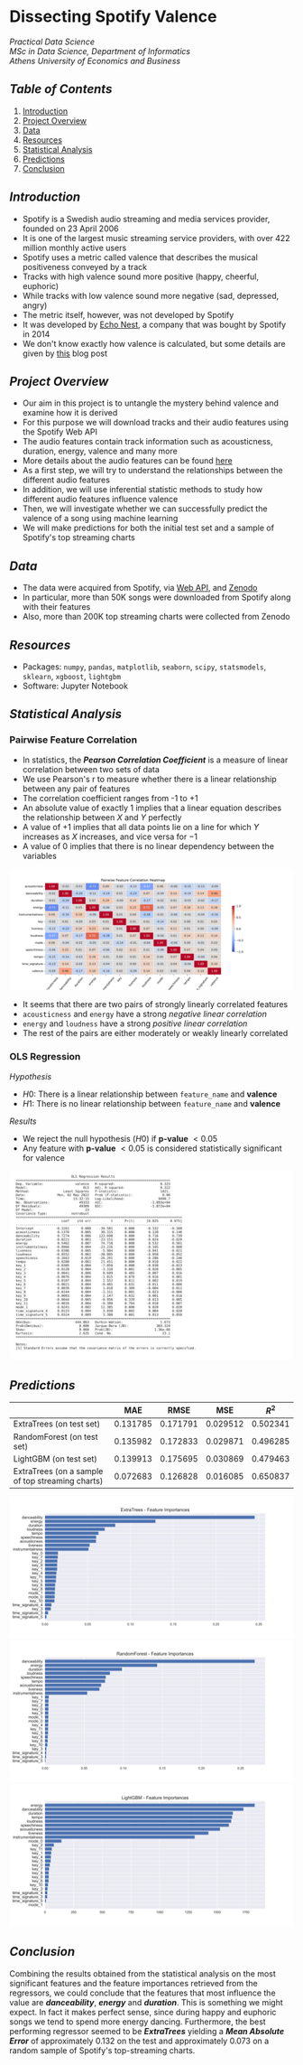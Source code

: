# Dissecting Spotify Valence

*Practical Data Science*  
*MSc in Data Science, Department of Informatics*  
*Athens University of Economics and Business*

<!-- ![spotify](./images/spotify.jpeg) -->

## *Table of Contents*
1. [Introduction](#introduction)
2. [Project Overview](#project-overview)
3. [Data](#data)
4. [Resources](#resources)
5. [Statistical Analysis](#statistical-analysis)
6. [Predictions](#predictions)
7. [Conclusion](#conclusion)

## *Introduction*

- Spotify is a Swedish audio streaming and media services provider, founded on 23 April 2006
- It is one of the largest music streaming service providers, with over 422 million monthly active users
- Spotify uses a metric called valence that describes the musical positiveness conveyed by a track
- Tracks with high valence sound more positive (happy, cheerful, euphoric)
- While tracks with low valence sound more negative (sad, depressed, angry)
- The metric itself, however, was not developed by Spotify
- It was developed by [Echo Nest](https://en.wikipedia.org/wiki/The_Echo_Nest), a company that was bought by Spotify in 2014
- We don't know exactly how valence is calculated, but some details are given by [this](https://web.archive.org/web/20170422195736/http://blog.echonest.com/post/66097438564/plotting-musics-emotional-valence-1950-2013) blog post

## *Project Overview*

- Our aim in this project is to untangle the mystery behind valence and examine how it is derived
- For this purpose we will download tracks and their audio features using the Spotify Web API
- The audio features contain track information such as acousticness, duration, energy, valence and many more
- More details about the audio features can be found [here](https://developer.spotify.com/documentation/web-api/reference/#/operations/get-several-audio-features)
- As a first step, we will try to understand the relationships between the different audio features
- In addition, we will use inferential statistic methods to study how different audio features influence valence
- Then, we will investigate whether we can successfully predict the valence of a song using machine learning
- We will make predictions for both the initial test set and a sample of Spotify's top streaming charts

## *Data*
- The data were acquired from Spotify, via [Web API](https://developer.spotify.com/documentation/web-api/), and [Zenodo](https://zenodo.org/record/4778563)
- In particular, more than 50K songs were downloaded from Spotify along with their features
- Also, more than 200K top streaming charts were collected from Zenodo

## *Resources*
- Packages: `numpy`, `pandas`, `matplotlib`, `seaborn`, `scipy`, `statsmodels`, `sklearn`, `xgboost`, `lightgbm`
- Software: Jupyter Notebook

## *Statistical Analysis*

### Pairwise Feature Correlation

- In statistics, the ***Pearson Correlation Coefficient*** is a measure of linear correlation between two sets of data
- We use Pearson's r to measure whether there is a linear relationship between any pair of features
- The correlation coefficient ranges from -$1$ to +$1$
- An absolute value of exactly $1$ implies that a linear equation describes the relationship between $X$ and $Y$ perfectly
- A value of +$1$ implies that all data points lie on a line for which $Y$ increases as $X$ increases, and vice versa for −$1$
- A value of $0$ implies that there is no linear dependency between the variables

![correlation matrix](./images/pairwise_feature_correlation.svg)

- It seems that there are two pairs of strongly linearly correlated features
- `acousticness` and `energy` have a strong *negative linear correlation*
- `energy` and `loudness` have a strong *positive linear correlation*
- The rest of the pairs are either moderately or weakly linearly correlated

### OLS Regression

*Hypothesis*

- $H0:$ There is a linear relationship between `feature_name` and **valence** 
- $H1:$ There is no linear relationship between `feature_name` and **valence** 

*Results*

- We reject the null hypothesis ($H0$) if **p-value** $< 0.05$
- Any feature with **p-value** $< 0.05$ is considered statistically significant for valence

![ols regression](./images/linear_regression_model_summary.svg)

## *Predictions*

|     | MAE | RMSE | MSE | $R^{2}$ |
| :-- | :-: | :--: | :-: | :-----: |
| ExtraTrees (on test set) | 0.131785 | 0.171791 | 0.029512 | 0.502341 |
| RandomForest (on test set) | 0.135982 | 0.172833 | 0.029871 | 0.496285 |
| LightGBM (on test set) | 0.139913 | 0.175695 | 0.030869 | 0.479463 |
| ExtraTrees (on a sample of top streaming charts) | 0.072683 | 0.126828 | 0.016085 | 0.650837 |

![feature importances extra trees](./images/ExtraTrees_feature_importances.svg)
![feature importances random forest](./images/RandomForest_feature_importances.svg)
![feature importances lightgbm](./images/LightGBM_feature_importances.svg)

## *Conclusion*

Combining the results obtained from the statistical analysis on the most significant features and the feature importances retrieved from the regressors, we could conclude that the features that most influence the value are ***danceability***, ***energy*** and ***duration***. This is something we might expect. In fact it makes perfect sense, since during happy and euphoric songs we tend to spend more energy dancing. Furthermore, the best performing regressor seemed to be ***ExtraTrees*** yielding a ***Mean Absolute Error*** of approximately $0.132$ on the test and approximately $0.073$ on a random sample of Spotify's top-streaming charts.

